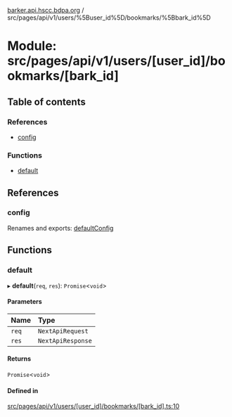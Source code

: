 [barker.api.hscc.bdpa.org][1] /
src/pages/api/v1/users/%5Buser_id%5D/bookmarks/%5Bbark_id%5D

# Module: src/pages/api/v1/users/\[user_id]/bookmarks/\[bark_id]

## Table of contents

### References

- [config][2]

### Functions

- [default][3]

## References

### config

Renames and exports: [defaultConfig][4]

## Functions

### default

▸ **default**(`req`, `res`): `Promise`<`void`>

#### Parameters

| Name  | Type              |
| :---- | :---------------- |
| `req` | `NextApiRequest`  |
| `res` | `NextApiResponse` |

#### Returns

`Promise`<`void`>

#### Defined in

[src/pages/api/v1/users/\[user_id\]/bookmarks/\[bark_id\].ts:10][5]

[1]: ../README.md
[2]: src_pages_api_v1_users__user_id__bookmarks__bark_id_.md#config
[3]: src_pages_api_v1_users__user_id__bookmarks__bark_id_.md#default
[4]: src_backend_middleware.md#defaultconfig

[5]:
https://github.com/nhscc/barker.api.hscc.bdpa.org/blob/86fb7f5/src/pages/api/v1/users/[user_id]/bookmarks/[bark_id].ts#L10
